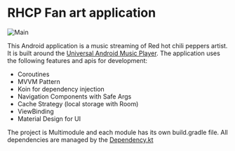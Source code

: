 # RHCP Fan art application

<img src="screenshots/mdc_samples.gif" alt="Main"/>

This Android application is a music streaming of Red hot chili peppers artist. It is built around the [Universal Android Music Player](https://github.com/android/uamp).
The application uses the following features and apis for development:

 - Coroutines
 - MVVM Pattern
 - Koin for dependency injection
 - Navigation Components with Safe Args
 - Cache Strategy (local storage with Room)
 - ViewBinding
 - Material Design for UI

The project is Multimodule and each module has its own build.gradle file. All dependencies are managed by the [Dependency.kt](https://github.com/LMedez/RHCPFanArtAndroidApplication/blob/master/buildSrc/src/main/kotlin/Dependencies.kt)


